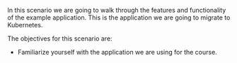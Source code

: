 In this scenario we are going to walk through the features and functionality of the example application. This is the application we are going to migrate to Kubernetes. 

The objectives for this scenario are:

- Familiarize yourself with the application we are using for the course.